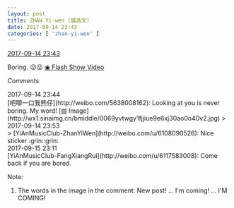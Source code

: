 ```yaml
---
layout: post
title: ZHAN Yi-wen (展逸文)
date: 2017-09-14 23:43
categories: [ 'zhan-yi-wen' ]
---
```


<div class="weibo-info">
  <a href="http://weibo.com/6108090526/FlPsikTOR">2017-09-14 23:43</a>
</div>

Boring. :stuck_out_tongue::stuck_out_tongue: [◉ Flash Show Video](http://www.miaopai.com/show/uYrJTZHxsxzerYRlKznlOcASM-PrmRqBrT3xuw__.htm)

<!-- more -->

*Comments*

<div class="weibo-info">2017-09-14 23:44</div>
[吧唧一口我熊仔](http://weibo.com/5638008162): Looking at you is never boring. My word! [▨ Image](http://wx1.sinaimg.cn/bmiddle/0069yvtwgy1fjjiue9e6xj30ao0o40v2.jpg)
> <div class="weibo-info">2017-09-14 23:53</div>
> [YiAnMusicClub-ZhanYiWen](http://weibo.com/u/6108090526): Nice sticker :grin::grin:

<div class="weibo-info">2017-09-15 23:11</div>
[YiAnMusicClub-FangXiangRui](http://weibo.com/u/6117583008): Come back if you are bored.

Note:
1. The words in the image in the comment: New post! … I'm coming! … I'M COMING!

